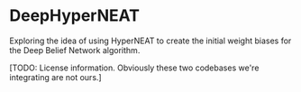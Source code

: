 DeepHyperNEAT
=============

Exploring the idea of using HyperNEAT to create the initial weight biases for the Deep Belief Network algorithm.

[TODO: License information. Obviously these two codebases we're integrating are not ours.]
